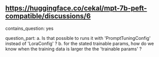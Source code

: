 ## https://huggingface.co/cekal/mpt-7b-peft-compatible/discussions/6

contains_question: yes

question_part: 
a. Is that possible to runs it with 'PromptTuningConfig' instead of 'LoraConfig' ? 
b. for the stated trainable params, how do we know when the training data is larger the the 'trainable params' ?